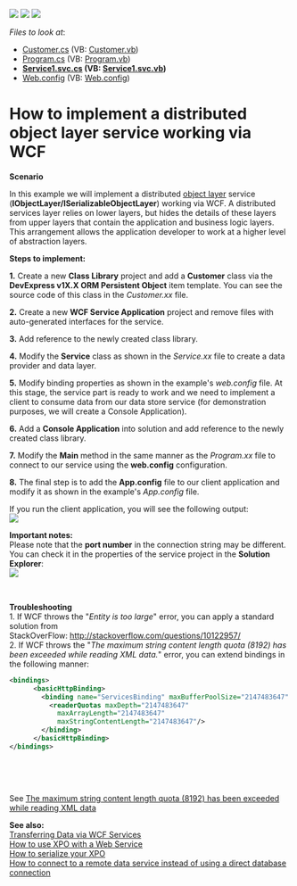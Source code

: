<!-- default badges list -->
![](https://img.shields.io/endpoint?url=https://codecentral.devexpress.com/api/v1/VersionRange/128586009/13.1.9%2B)
[![](https://img.shields.io/badge/Open_in_DevExpress_Support_Center-FF7200?style=flat-square&logo=DevExpress&logoColor=white)](https://supportcenter.devexpress.com/ticket/details/E5072)
[![](https://img.shields.io/badge/📖_How_to_use_DevExpress_Examples-e9f6fc?style=flat-square)](https://docs.devexpress.com/GeneralInformation/403183)
<!-- default badges end -->
<!-- default file list -->
*Files to look at*:

* [Customer.cs](./CS/ClassLibrary1/Customer.cs) (VB: [Customer.vb](./VB/ClassLibrary1/Customer.vb))
* [Program.cs](./CS/ConsoleApplication1/Program.cs) (VB: [Program.vb](./VB/ConsoleApplication1/Program.vb))
* **[Service1.svc.cs](./CS/WcfService1/Service1.svc.cs) (VB: [Service1.svc.vb](./VB/WcfService1/Service1.svc.vb))**
* [Web.config](./CS/WcfService1/Web.config) (VB: [Web.config](./VB/WcfService1/Web.config))
<!-- default file list end -->
# How to implement a distributed object layer service working via WCF


<p><strong>Scenario</strong></p>
<p>In this example we will implement a distributed <a href="http://documentation.devexpress.com/#XPO/CustomDocument9857"><u>object layer</u></a> service (<strong>IObjectLayer/ISerializableObjectLayer</strong>) working via WCF. A distributed services layer relies on lower layers, but hides the details of these layers from upper layers that contain the application and business logic layers. This arrangement allows the application developer to work at a higher level of abstraction layers.</p>
<p><strong>Steps to implement:</strong></p>
<p><strong>1.</strong> Create a new <strong>Class Library</strong> project and add a <strong>Customer</strong> class via the <strong>DevE</strong><strong>xpress v1X.X ORM </strong><strong>P</strong><strong>ersistent Object</strong> item template. You can see the source code of this class in the <em>Customer.</em><em>xx</em> file.</p>
<p><strong>2.</strong> Create a new <strong>WCF Service Application</strong> project and remove files with auto-generated interfaces for the service.</p>
<p><strong>3.</strong> Add reference to the newly created class library.</p>
<p><strong>4.</strong> Modify the <strong>Service</strong> class as shown in the <em>Service.</em><em>xx</em> file to create a data provider and data layer.</p>
<p><strong>5.</strong> Modify binding properties as shown in the example's <em>web.config</em> file. At this stage, the service part is ready to work and we need to implement a client to consume data from our data store service (for demonstration purposes, we will create a Console Application).</p>
<p><strong>6.</strong> Add a <strong>Co</strong><strong>nsole </strong><strong>A</strong><strong>pplication</strong> into solution and add reference to the newly created class library.</p>
<p><strong>7.</strong> Modify the <strong>Main</strong> method in the same manner as the <em>Program.</em><em>xx</em> file to connect to our service using the <strong>web.config</strong> configuration.</p>
<p><strong>8.</strong> The final step is to add the <strong>App.config</strong> file to our client application and modify it as shown in the example's <em>App.config</em> file.</p>
<p>If you run the client application, you will see the following output:<br /> <img src="https://raw.githubusercontent.com/DevExpress-Examples/how-to-implement-a-distributed-object-layer-service-working-via-wcf-e5072/13.1.9+/media/ac218f54-bb4f-402d-8dba-109d3a4e99e8.png"></p>
<p><strong>Important notes:</strong><br /> Please note that the <strong>port number</strong> in the connection string may be different. You can check it in the properties of the service project in the <strong>Solution Explorer</strong>: <br /> <img src="https://raw.githubusercontent.com/DevExpress-Examples/how-to-implement-a-distributed-object-layer-service-working-via-wcf-e5072/13.1.9+/media/ab6d0938-3ac5-4fd3-b5e2-1428988c698b.png"></p>
<p> </p>
<p><strong>Troubleshooting</strong><br />1. If WCF throws the "<em>Entity is too large</em>" error, you can apply a standard solution from StackOverFlow: <a href="http://stackoverflow.com/questions/10122957/">http://stackoverflow.com/questions/10122957/</a><br />2. If WCF throws the "<em>The maximum string content length quota (8192) has been exceeded while reading XML data.</em>" error, you can extend bindings in the following manner:</p>


```xml
<bindings>
      <basicHttpBinding>
        <binding name="ServicesBinding" maxBufferPoolSize="2147483647" maxReceivedMessageSize="2147483647" maxBufferSize="2147483647" transferMode="Streamed" >
          <readerQuotas maxDepth="2147483647"
            maxArrayLength="2147483647"
            maxStringContentLength="2147483647"/>
        </binding>
      </basicHttpBinding>
</bindings>

```


<p> </p>
<p> </p>
<p>See <a href="http://stackoverflow.com/questions/6600057/the-maximum-string-content-length-quota-8192-has-been-exceeded-while-reading-x">The maximum string content length quota (8192) has been exceeded while reading XML data</a></p>
<p><strong>See also:</strong><br /> <a href="http://documentation.devexpress.com/#XPO/CustomDocument10018"><u>Transferring Data via WCF Services</u></a><u><br /> </u><a href="https://www.devexpress.com/Support/Center/p/AK3911">How to use XPO with a Web Service</a><a href="http://www.expandframework.com/blog/7-michael-proctor/93-how-to-serialize-your-xpo.html"><u><br /> </u><u>How to serialize your XPO<br /></u></a><u><a href="https://www.devexpress.com/Support/Center/p/E4930">How to connect to a remote data service instead of using a direct database connection</a> <br /></u></p>

<br/>


